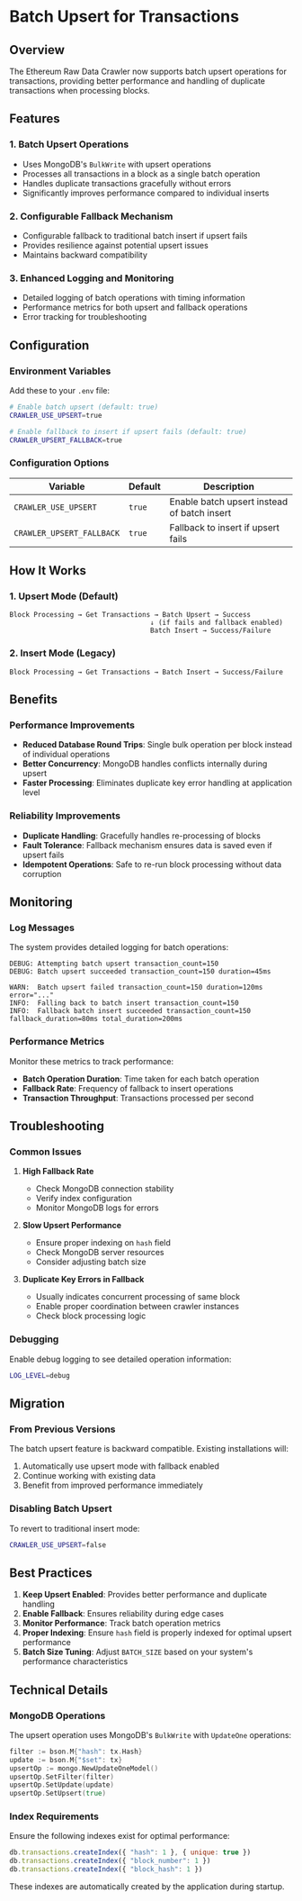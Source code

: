 # Batch Upsert for Transactions

## Overview

The Ethereum Raw Data Crawler now supports batch upsert operations for transactions, providing better performance and handling of duplicate transactions when processing blocks.

## Features

### 1. Batch Upsert Operations
- Uses MongoDB's `BulkWrite` with upsert operations
- Processes all transactions in a block as a single batch operation
- Handles duplicate transactions gracefully without errors
- Significantly improves performance compared to individual inserts

### 2. Configurable Fallback Mechanism
- Configurable fallback to traditional batch insert if upsert fails
- Provides resilience against potential upsert issues
- Maintains backward compatibility

### 3. Enhanced Logging and Monitoring
- Detailed logging of batch operations with timing information
- Performance metrics for both upsert and fallback operations
- Error tracking for troubleshooting

## Configuration

### Environment Variables

Add these to your `.env` file:

```bash
# Enable batch upsert (default: true)
CRAWLER_USE_UPSERT=true

# Enable fallback to insert if upsert fails (default: true)
CRAWLER_UPSERT_FALLBACK=true
```

### Configuration Options

| Variable | Default | Description |
|----------|---------|-------------|
| `CRAWLER_USE_UPSERT` | `true` | Enable batch upsert instead of batch insert |
| `CRAWLER_UPSERT_FALLBACK` | `true` | Fallback to insert if upsert fails |

## How It Works

### 1. Upsert Mode (Default)
```
Block Processing → Get Transactions → Batch Upsert → Success
                                   ↓ (if fails and fallback enabled)
                                   Batch Insert → Success/Failure
```

### 2. Insert Mode (Legacy)
```
Block Processing → Get Transactions → Batch Insert → Success/Failure
```

## Benefits

### Performance Improvements
- **Reduced Database Round Trips**: Single bulk operation per block instead of individual operations
- **Better Concurrency**: MongoDB handles conflicts internally during upsert
- **Faster Processing**: Eliminates duplicate key error handling at application level

### Reliability Improvements
- **Duplicate Handling**: Gracefully handles re-processing of blocks
- **Fault Tolerance**: Fallback mechanism ensures data is saved even if upsert fails
- **Idempotent Operations**: Safe to re-run block processing without data corruption

## Monitoring

### Log Messages

The system provides detailed logging for batch operations:

```
DEBUG: Attempting batch upsert transaction_count=150
DEBUG: Batch upsert succeeded transaction_count=150 duration=45ms

WARN:  Batch upsert failed transaction_count=150 duration=120ms error="..."
INFO:  Falling back to batch insert transaction_count=150
INFO:  Fallback batch insert succeeded transaction_count=150 fallback_duration=80ms total_duration=200ms
```

### Performance Metrics

Monitor these metrics to track performance:
- **Batch Operation Duration**: Time taken for each batch operation
- **Fallback Rate**: Frequency of fallback to insert operations
- **Transaction Throughput**: Transactions processed per second

## Troubleshooting

### Common Issues

1. **High Fallback Rate**
   - Check MongoDB connection stability
   - Verify index configuration
   - Monitor MongoDB logs for errors

2. **Slow Upsert Performance**
   - Ensure proper indexing on `hash` field
   - Check MongoDB server resources
   - Consider adjusting batch size

3. **Duplicate Key Errors in Fallback**
   - Usually indicates concurrent processing of same block
   - Enable proper coordination between crawler instances
   - Check block processing logic

### Debugging

Enable debug logging to see detailed operation information:

```bash
LOG_LEVEL=debug
```

## Migration

### From Previous Versions

The batch upsert feature is backward compatible. Existing installations will:
1. Automatically use upsert mode with fallback enabled
2. Continue working with existing data
3. Benefit from improved performance immediately

### Disabling Batch Upsert

To revert to traditional insert mode:

```bash
CRAWLER_USE_UPSERT=false
```

## Best Practices

1. **Keep Upsert Enabled**: Provides better performance and duplicate handling
2. **Enable Fallback**: Ensures reliability during edge cases
3. **Monitor Performance**: Track batch operation metrics
4. **Proper Indexing**: Ensure `hash` field is properly indexed for optimal upsert performance
5. **Batch Size Tuning**: Adjust `BATCH_SIZE` based on your system's performance characteristics

## Technical Details

### MongoDB Operations

The upsert operation uses MongoDB's `BulkWrite` with `UpdateOne` operations:

```go
filter := bson.M{"hash": tx.Hash}
update := bson.M{"$set": tx}
upsertOp := mongo.NewUpdateOneModel()
upsertOp.SetFilter(filter)
upsertOp.SetUpdate(update)
upsertOp.SetUpsert(true)
```

### Index Requirements

Ensure the following indexes exist for optimal performance:

```javascript
db.transactions.createIndex({ "hash": 1 }, { unique: true })
db.transactions.createIndex({ "block_number": 1 })
db.transactions.createIndex({ "block_hash": 1 })
```

These indexes are automatically created by the application during startup.
